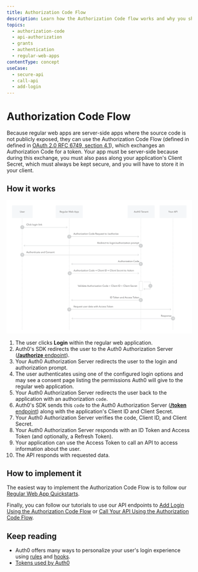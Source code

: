 ```yaml
---
title: Authorization Code Flow
description: Learn how the Authorization Code flow works and why you should use it for regular web apps.
topics:
  - authorization-code
  - api-authorization
  - grants
  - authentication
  - regular-web-apps
contentType: concept
useCase:
  - secure-api
  - call-api
  - add-login
---
```

# Authorization Code Flow

Because regular web apps are server-side apps where the source code is not publicly exposed, they can use the Authorization Code Flow (defined in defined in [OAuth 2.0 RFC 6749, section 4.1](https://tools.ietf.org/html/rfc6749#section-4.1)), which exchanges an Authorization Code for a token. Your app must be server-side because during this exchange, you must also pass along your application's Client Secret, which must always be kept secure, and you will have to store it in your client.

## How it works

![Authorization Code Flow Authentication Sequence](/media/articles/flows/concepts/auth-sequence-auth-code.png)


1. The user clicks **Login** within the regular web application.
2. Auth0's SDK redirects the user to the Auth0 Authorization Server ([**/authorize** endpoint](/api/authentication#authorization-code-grant)).
3. Your Auth0 Authorization Server redirects the user to the login and authorization prompt.
4. The user authenticates using one of the configured login options and may see a consent page listing the permissions Auth0 will give to the regular web application.
5. Your Auth0 Authorization Server redirects the user back to the application with an authorization `code`.
6. Auth0's SDK sends this `code` to the Auth0 Authorization Server ([**/token** endpoint](/api/authentication?http#authorization-code)) along with the application's Client ID and Client Secret.
7. Your Auth0 Authorization Server verifies the code, Client ID, and Client Secret.
8. Your Auth0 Authorization Server responds with an ID Token and Access Token (and optionally, a Refresh Token).
9. Your application can use the Access Token to call an API to access information about the user.
10. The API responds with requested data.


## How to implement it

The easiest way to implement the Authorization Code Flow is to follow our [Regular Web App Quickstarts](/quickstart/webapp).

Finally, you can follow our tutorials to use our API endpoints to [Add Login Using the Authorization Code Flow](/flows/guides/auth-code/add-login-auth-code) or [Call Your API Using the Authorization Code Flow](/flows/guides/auth-code/call-api-auth-code).

## Keep reading

- Auth0 offers many ways to personalize your user's login experience using [rules](/rules) and [hooks](/hooks).
- [Tokens used by Auth0](/tokens)
